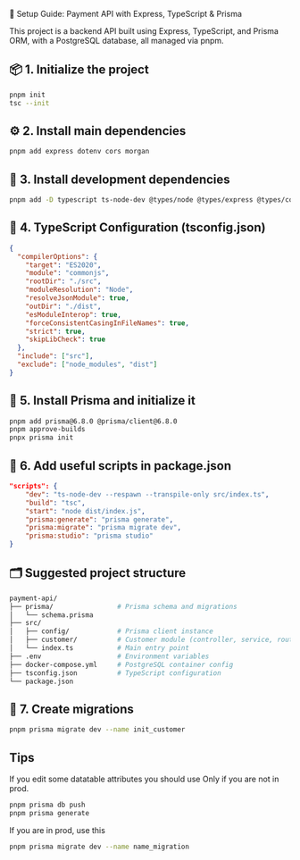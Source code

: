 🚀 Setup Guide: Payment API with Express, TypeScript & Prisma

This project is a backend API built using Express, TypeScript, and Prisma ORM, with a PostgreSQL database, all managed via pnpm.


## 📦 1. Initialize the project
```bash
pnpm init
tsc --init
```

## ⚙️ 2. Install main dependencies
```bash
pnpm add express dotenv cors morgan
```

## 🧪 3. Install development dependencies
```bash
pnpm add -D typescript ts-node-dev @types/node @types/express @types/cors @types/morgan @types/dotenv
```

## 🔧 4. TypeScript Configuration (tsconfig.json)
```json
{
  "compilerOptions": {
    "target": "ES2020",                                  
    "module": "commonjs",                                
    "rootDir": "./src",                                  
    "moduleResolution": "Node",                     
    "resolveJsonModule": true,                        
    "outDir": "./dist",                                   
    "esModuleInterop": true,                             
    "forceConsistentCasingInFileNames": true,            
    "strict": true,                                      
    "skipLibCheck": true                                 
  },
  "include": ["src"],
  "exclude": ["node_modules", "dist"]
}
```

## 🔌 5. Install Prisma and initialize it
```bash
pnpm add prisma@6.8.0 @prisma/client@6.8.0
pnpm approve-builds
pnpx prisma init
```

## 📜 6. Add useful scripts in package.json
```json
"scripts": {
    "dev": "ts-node-dev --respawn --transpile-only src/index.ts",
    "build": "tsc",
    "start": "node dist/index.js",
    "prisma:generate": "prisma generate",
    "prisma:migrate": "prisma migrate dev",
    "prisma:studio": "prisma studio"
}
``` 
## 🗂️ Suggested project structure
```bash
payment-api/
├── prisma/                # Prisma schema and migrations
│   └── schema.prisma
├── src/
│   ├── config/            # Prisma client instance
│   ├── customer/          # Customer module (controller, service, route, types)
│   └── index.ts           # Main entry point
├── .env                   # Environment variables
├── docker-compose.yml     # PostgreSQL container config
├── tsconfig.json          # TypeScript configuration
└── package.json
```

## 📜 7. Create migrations
```bash
pnpm prisma migrate dev --name init_customer
```

## Tips
If you edit some datatable attributes you should use
Only if you are not in prod.
```bash
pnpm prisma db push
pnpm prisma generate
```
If you are in prod, use this
```bash
pnpm prisma migrate dev --name name_migration
```
